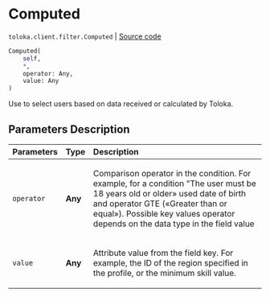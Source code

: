 # Computed
`toloka.client.filter.Computed` | [Source code](https://github.com/Toloka/toloka-kit/blob/v0.1.25/src/client/filter.py#L179)

```python
Computed(
    self,
    *,
    operator: Any,
    value: Any
)
```

Use to select users based on data received or calculated by Toloka.

## Parameters Description

| Parameters | Type | Description |
| :----------| :----| :-----------|
`operator`|**Any**|<p>Comparison operator in the condition. For example, for a condition &quot;The user must be 18 years old or older» used date of birth and operator GTE («Greater than or equal»). Possible key values operator depends on the data type in the field value</p>
`value`|**Any**|<p>Attribute value from the field key. For example, the ID of the region specified in the profile, or the minimum skill value.</p>
